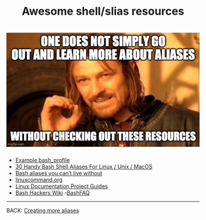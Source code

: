 <div align="center">
    <h1>Awesome shell/slias resources<h1> 
    <img alt="creating an alias" src="../assets/images/alias7.jpg"> 
</div> 

- [Example bash_profile](../assets/images/example_profile.txt)
- [30 Handy Bash Shell Aliases For Linux / Unix / MacOS](https://www.cyberciti.biz/tips/bash-aliases-mac-centos-linux-unix.html)
- [Bash aliases you can’t live without](https://opensource.com/article/19/7/bash-aliases)
- [linuxcommand.org](http://www.linuxcommand.org/)
- [Linux Documentation Project Guides](https://tldp.org/guides.html)
- [Bash Hackers Wiki](https://wiki.bash-hackers.org/start)
-[BashFAQ](http://mywiki.wooledge.org/BashFAQ?action=show&redirect=BashFaq)


---

BACK: [Creating more aliases](02_creating_more_alias.md)
